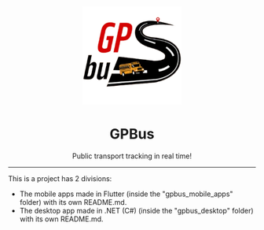 <div align="center">
  <img src="readme_images/gpbusLogo.png" alt="Logo" width="200">
</div>

<h1 align="center">GPBus</h1>
<p align="center">Public transport tracking in real time!</p>

<hr>

This is a project has 2 divisions: 
- The mobile apps made in Flutter (inside the "gpbus_mobile_apps" folder) with its own README.md.
- The desktop app made in .NET (C#) (inside the "gpbus_desktop" folder) with its own README.md.

